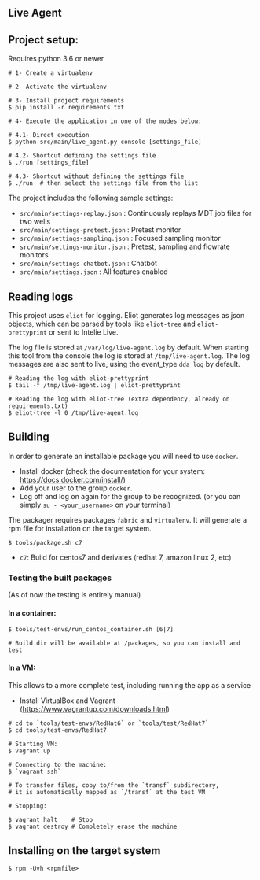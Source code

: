 Live Agent
----------

## Project setup:

Requires python 3.6 or newer

```shell
# 1- Create a virtualenv

# 2- Activate the virtualenv

# 3- Install project requirements
$ pip install -r requirements.txt

# 4- Execute the application in one of the modes below:

# 4.1- Direct execution
$ python src/main/live_agent.py console [settings_file]

# 4.2- Shortcut defining the settings file
$ ./run [settings_file]

# 4.3- Shortcut without defining the settings file
$ ./run  # then select the settings file from the list
```

The project includes the following sample settings:

- `src/main/settings-replay.json` : Continuously replays MDT job files for two wells
- `src/main/settings-pretest.json` : Pretest monitor
- `src/main/settings-sampling.json` : Focused sampling monitor
- `src/main/settings-monitor.json` : Pretest, sampling and flowrate monitors
- `src/main/settings-chatbot.json` : Chatbot
- `src/main/settings.json` : All features enabled


## Reading logs

This project uses `eliot` for logging. Eliot generates log messages as json objects,
which can be parsed by tools like `eliot-tree` and `eliot-prettyprint` or sent to Intelie Live.

The log file is stored at `/var/log/live-agent.log` by default. When starting this tool from the
console the log is stored at `/tmp/live-agent.log`.
The log messages are also sent to live, using the event_type `dda_log` by default.

```shell
# Reading the log with eliot-prettyprint
$ tail -f /tmp/live-agent.log | eliot-prettyprint

# Reading the log with eliot-tree (extra dependency, already on requirements.txt)
$ eliot-tree -l 0 /tmp/live-agent.log
```


## Building

In order to generate an installable package you will need to use `docker`.

- Install docker (check the documentation for your system: <https://docs.docker.com/install/>)
- Add your user to the group `docker`.
- Log off and log on again for the group to be recognized. (or you can simply `su - <your_username>` on your terminal)

The packager requires packages `fabric` and `virtualenv`. It will generate a rpm file for installation on the target system.

```shell
$ tools/package.sh c7
```

- `c7`: Build for centos7 and derivates (redhat 7, amazon linux 2, etc)


### Testing the built packages

(As of now the testing is entirely manual)


#### In a container:

```shell
$ tools/test-envs/run_centos_container.sh [6|7]

# Build dir will be available at /packages, so you can install and test
```

#### In a VM:

This allows to a more complete test, including running the app as a service

- Install VirtualBox and Vagrant (https://www.vagrantup.com/downloads.html)

```shell
# cd to `tools/test-envs/RedHat6` or `tools/test/RedHat7`
$ cd tools/test-envs/RedHat7

# Starting VM:
$ vagrant up

# Connecting to the machine:
$ `vagrant ssh`

# To transfer files, copy to/from the `transf` subdirectory,
# it is automatically mapped as `/transf` at the test VM

# Stopping:

$ vagrant halt    # Stop
$ vagrant destroy # Completely erase the machine
```


## Installing on the target system

```shell
$ rpm -Uvh <rpmfile>
```

